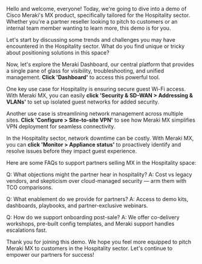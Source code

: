 Hello and welcome, everyone! Today, we're going to dive into a demo of Cisco Meraki's MX product, specifically tailored for the Hospitality sector. Whether you're a partner reseller looking to pitch to customers or an internal team member wanting to learn more, this demo is for you.

Let's start by discussing some trends and challenges you may have encountered in the Hospitality sector. What do you find unique or tricky about positioning solutions in this space?

Now, let's explore the Meraki Dashboard, our central platform that provides a single pane of glass for visibility, troubleshooting, and unified management. **Click 'Dashboard'** to access this powerful tool.

One key use case for Hospitality is ensuring secure guest Wi-Fi access. With Meraki MX, you can easily **click 'Security & SD-WAN > Addressing & VLANs'** to set up isolated guest networks for added security.

Another use case is streamlining network management across multiple sites. **Click 'Configure > Site-to-site VPN'** to see how Meraki MX simplifies VPN deployment for seamless connectivity.

In the Hospitality sector, network downtime can be costly. With Meraki MX, you can **click 'Monitor > Appliance status'** to proactively identify and resolve issues before they impact guest experience.

Here are some FAQs to support partners selling MX in the Hospitality space:

Q: What objections might the partner hear in hospitality?
A: Cost vs legacy vendors, and skepticism over cloud-managed security — arm them with TCO comparisons.

Q: What enablement do we provide for partners?
A: Access to demo kits, dashboards, playbooks, and partner-exclusive webinars.

Q: How do we support onboarding post-sale?
A: We offer co-delivery workshops, pre-built config templates, and Meraki support handles escalations fast.

Thank you for joining this demo. We hope you feel more equipped to pitch Meraki MX to customers in the Hospitality sector. Let's continue to empower our partners for success!